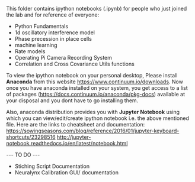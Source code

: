 This folder contains ipython notebooks (.ipynb) for people who just joined the lab and for reference of everyone:
  * Python Fundamentals
  * 1d oscillatory interference model
  * Phase precession in place cells
  * machine learning 
  * Rate models
  * Operating Pi Camera Recording System 
  * Correlation and Cross Covariance Utils functions
 
To view the ipython notebook on your personal desktop, Please install **Anaconda**  from this website https://www.continuum.io/downloads.
Now once you have anaconda installed on your system, you get access to a list of packages (https://docs.continuum.io/anaconda/pkg-docs) available
at your disposal and you dont have to go installing them.

Also, anaconda distribution provides you with **Jupyter Notebook** using which you can view/edit/create ipython notebook i.e. the above
mentioned file. Here are the links to cheatsheet and documentation:
https://sowingseasons.com/blog/reference/2016/01/jupyter-keyboard-shortcuts/23298516
http://jupyter-notebook.readthedocs.io/en/latest/notebook.html

--- TO DO ---
* Stiching Script Documentation
* Neuralynx Calibration GUI/ documentation
